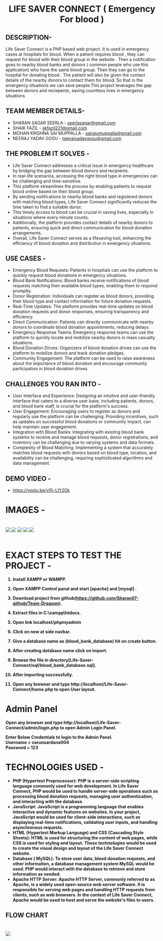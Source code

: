 <h1 align="center">
  LIFE SAVER CONNECT ( Emergency For blood )
</h1>


## DESCRIPTION-

Life Saver Connect is a PHP based web project. It is used in emergency cases at hospitals for blood. When a patient requires blood , they can request for blood with their blood group in the website . Then a notification goes to nearby blood banks and donors ( common people who use this application) who have the same blood group. Then they can go to the hospital for donating blood . The patient will also be given the contact details of the nearby donors to contact them for blood. So that in the emergency situations we can save people.This project leverages the gap between donors and reciepents, saving countless lives in emergency situations

## TEAM MEMBER DETAILS-

- SHARAN SAGAR SEERLA - seerlasagar@gmail.com  
- SHAIK FAZIL - skfazil221@gmail.com 
- MOHAN KRISHNA SAI MUPPALLA - sairajumuppalla@gmail.com        
- NEERAJ YADAV GOSU - neerajyadavgosu@gmail.com

## THE PROBLEM IT SOLVES - 

- Life Saver Connect addresses a critical issue in emergency healthcare by bridging the gap between blood donors and recipients.
- In real-life scenarios, accessing the right blood type in emergencies can be challenging and time-sensitive.
- This platform streamlines the process by enabling patients to request blood online based on their blood group.
- By sending notifications to nearby blood banks and registered donors with matching blood types, Life Saver Connect significantly reduces the time taken to find a suitable donor.
- This timely access to blood can be crucial in saving lives, especially in situations where every minute counts.
- Additionally, the platform provides contact details of nearby donors to patients, ensuring quick and direct communication for blood donation arrangements.
- Overall, Life Saver Connect serves as a lifesaving tool, enhancing the efficiency of blood donation and distribution in emergency situations.

## USE CASES -

- Emergency Blood Requests: Patients in hospitals can use the platform to quickly request blood donations in emergency situations.
- Blood Bank Notifications: Blood banks receive notifications of blood requests matching their available blood types, enabling them to respond promptly.
- Donor Registration: Individuals can register as blood donors, providing their blood type and contact information for future donation requests.
- Real-Time Updates: The platform provides real-time updates on blood donation requests and donor responses, ensuring transparency and efficiency.
- Direct Communication: Patients can directly communicate with nearby donors to coordinate blood donation appointments, reducing delays.
- Emergency Response Teams: Emergency response teams can use the platform to quickly locate and mobilize nearby donors in mass casualty situations.
- Blood Donation Drives: Organizers of blood donation drives can use the platform to mobilize donors and track donation pledges.
- Community Engagement: The platform can be used to raise awareness about the importance of blood donation and encourage community participation in blood donation drives.

## CHALLENGES YOU RAN INTO -

- User Interface and Experience: Designing an intuitive and user-friendly interface that caters to a diverse user base, including patients, donors, and blood bank staff, is crucial for the platform's success.
- User Engagement: Encouraging users to register as donors and regularly use the platform can be challenging. Providing incentives, such as updates on successful blood donations or community impact, can help maintain user engagement.
- Integration with Blood Banks: Integrating with existing blood bank systems to receive and manage blood requests, donor registrations, and inventory can be challenging due to varying systems and data formats.
- Complexity of Blood Matching: Implementing a system that accurately matches blood requests with donors based on blood type, location, and availability can be challenging, requiring sophisticated algorithms and data management.

## DEMO VIDEO -
- https://youtu.be/yl5j-LIY2Gk

# IMAGES - 
   
<h3>  </h3>
<br><b>
   

   <img src="https://github.com/Sharan07-github/Team-Dragoon/assets/146647144/438b6a5f-c688-446a-a01c-79eddea91ee9">
   <img src="https://github.com/Sharan07-github/Team-Dragoon/assets/146647144/8c87416b-3b35-4cf9-9e80-b9ea7a006ecc">
   <img src="https://github.com/Sharan07-github/Team-Dragoon/assets/146647144/fb0b85a3-1566-48b1-8a63-7fdf8838f05e">
   <img src="https://github.com/Sharan07-github/Team-Dragoon/assets/146647144/c15cc26a-f29e-4317-965a-d511c5d9d29b">
   <img src="https://github.com/Sharan07-github/Team-Dragoon/assets/146647144/59e957c4-c547-457d-b863-0e46c60f9c89">

   <br>
   <br>

  

# EXACT STEPS TO TEST THE PROJECT -

1. Install XAMPP or WAMPP.

2. Open XAMPP Control panal and start [apache] and [mysql] .

3. Download project from github(https://github.com/Sharan07-github/Team-Dragoon).
     
4. Extract files in C:\xampp\htdocs.

5. Open link localhost/phpmyadmin

6. Click on new at side navbar.

7. Give a database name as (blood_bank_database) hit on create button.

8. After creating database name click on import.

9. Browse the file in directory[Life-Saver-Connect/sql/blood_bank_database.sql].

10. After importing successfully.

11. Open any browser and type http://localhost/Life-Saver-Connect/home.php to open User layout.
     
# Admin Panel
   Open any browser and type http://localhost/Life-Saver-Connect/admin/login.php to open Admin Login Panel.
   
   Enter Below Credentials to login to the Admin Panel.<br>
   <b> Username = </b> varunsardana004<br>
   <b>Password = </b> 123

# TECHNOLOGIES USED -
- PHP (Hypertext Preprocessor): PHP is a server-side scripting language commonly used for web development. In Life Saver Connect, PHP would be used to handle server-side operations such as processing blood donation requests, managing user authentication, and interacting with the database.
- JavaScript: JavaScript is a programming language that enables interactive and dynamic features on websites. In your project, JavaScript would be used for client-side interactions, such as displaying real-time notifications, validating user inputs, and handling asynchronous requests.
- HTML (Hypertext Markup Language) and CSS (Cascading Style Sheets): HTML is used for structuring the content of web pages, while CSS is used for styling and layout. These technologies would be used to create the visual design and layout of the Life Saver Connect website.
- Database ( MySQL): To store user data, blood donation requests, and other information, a database management system MySQL would be used. PHP would interact with the database to retrieve and store information as needed.
- Apache HTTP Server: Apache HTTP Server, commonly referred to as Apache, is a widely used open-source web server software. It is responsible for serving web pages and handling HTTP requests from clients, such as web browsers. In the context of Life Saver Connect, Apache would be used to host and serve the website's files to users.

## FLOW CHART
<h3>  </h3>
<br><b>
   
 <img src="https://github.com/Sharan07-github/Team-Dragoon/assets/146647144/7ec1e701-6932-4f42-8bf8-4b06c3ce768e">
<br>
   <br>

 

